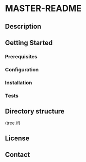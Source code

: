 # MASTER-README

## Description

## Getting Started

### Prerequisites

### Configuration

### Installation

### Tests

## Directory structure

(tree /f)

## License

## Contact
